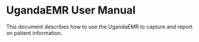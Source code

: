 # UgandaEMR User Manual

This document describes how to use the UgandaEMR to capture and report on patient information.
